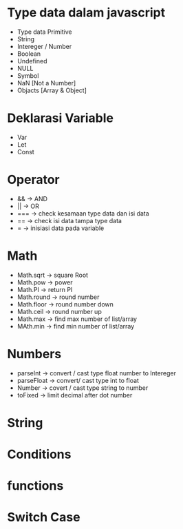 # Type data dalam javascript
 - Type data Primitive
  - String
  - Intereger / Number
  - Boolean
  - Undefined
  - NULL
  - Symbol
  - NaN [Not a Number]
  - Objacts [Array & Object]
  
# Deklarasi Variable 
  - Var
  - Let 
  - Const

# Operator
  - && -> AND
  - || -> OR
  - === -> check kesamaan type data dan isi data
  - == -> check isi data tampa type data
  - = -> inisiasi data pada variable

# Math 
  - Math.sqrt -> square Root
  - Math.pow -> power
  - Math.PI -> return PI
  - Math.round -> round number
  - Math.floor -> round number down
  - Math.ceil -> round number up
  - Math.max -> find max number of list/array
  - MAth.min -> find min number of list/array
  

# Numbers
  - parseInt -> convert / cast type float number to Intereger
  - parseFloat -> convert/ cast type int to float
  - Number -> covert / cast type string to number
  - toFixed -> limit decimal after dot number
  
# String

# Conditions

# functions

# Switch Case